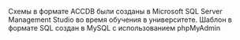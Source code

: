 Схемы в формате ACCDB были созданы в Microsoft SQL Server Management Studio во время обучения в университете.
Шаблон в формате SQL создан в MySQL c использованием phpMyAdmin 
